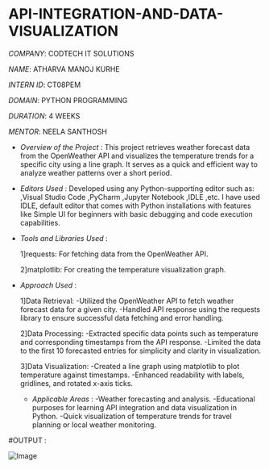 # API-INTEGRATION-AND-DATA-VISUALIZATION

*COMPANY*: CODTECH IT SOLUTIONS

*NAME*: ATHARVA MANOJ KURHE

*INTERN ID*: CT08PEM

*DOMAIN*: PYTHON PROGRAMMING

*DURATION*: 4 WEEKS

*MENTOR*: NEELA SANTHOSH

* *Overview of the Project* : This project retrieves weather forecast data from the OpenWeather API and visualizes the temperature trends for a specific city using a line graph. It serves as a quick and efficient way to analyze weather patterns over a short period.

* *Editors Used* :
  Developed using any Python-supporting editor such as:
  ,Visual Studio Code
  ,PyCharm
  ,Jupyter Notebook
  ,IDLE ,etc.
   I have used IDLE, default editor that comes with Python installations with features like Simple UI for beginners with basic debugging and code execution capabilities.


* *Tools and Libraries Used* :
  
  1]requests: For fetching data from the OpenWeather API.
  
  2]matplotlib: For creating the temperature visualization graph.

* *Approach Used* :

  1]Data Retrieval:
  -Utilized the OpenWeather API to fetch weather forecast data for a given city.
  -Handled API response using the requests library to ensure successful data fetching and error handling.
  
  2]Data Processing:
  -Extracted specific data points such as temperature and corresponding timestamps from the API response.
  -Limited the data to the first 10 forecasted entries for simplicity and clarity in visualization.
  
  3]Data Visualization:
  -Created a line graph using matplotlib to plot temperature against timestamps.
  -Enhanced readability with labels, gridlines, and rotated x-axis ticks.
  
  * *Applicable Areas* :
  -Weather forecasting and analysis.
  -Educational purposes for learning API integration and data visualization in Python.
  -Quick visualization of temperature trends for travel planning or local weather monitoring.

#OUTPUT :

![Image](https://github.com/user-attachments/assets/0da706fd-f5ed-4c9e-a50b-a1af8ce06e86)













